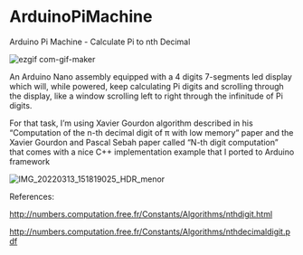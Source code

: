 # ArduinoPiMachine
Arduino Pi Machine - Calculate Pi to nth Decimal

![ezgif com-gif-maker](https://user-images.githubusercontent.com/38574378/158080737-6ee8792f-4743-4e39-b3c8-c5a76624b83b.gif)

An Arduino Nano assembly equipped with a 4 digits 7-segments led display which will, while powered, keep calculating Pi digits and scrolling through the display, like a window scrolling left to right through the infinitude of Pi digits.

For that task, I’m using Xavier Gourdon algorithm described in his “Computation of the n-th decimal digit of π with low memory” paper and the Xavier Gourdon and Pascal Sebah paper called “N-th digit computation” that comes with a nice C++ implementation example that I ported to Arduino framework

![IMG_20220313_151819025_HDR_menor](https://user-images.githubusercontent.com/38574378/158080774-50462913-55ac-43b5-833d-798b76cd25d4.jpg)

References:

http://numbers.computation.free.fr/Constants/Algorithms/nthdigit.html

http://numbers.computation.free.fr/Constants/Algorithms/nthdecimaldigit.pdf
